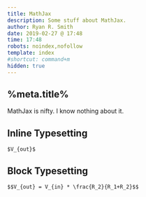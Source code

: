 ```yaml
---
title: MathJax
description: Some stuff about MathJax.
author: Ryan R. Smith
date: 2019-02-27 @ 17:48
time: 17:48
robots: noindex,nofollow
template: index
#shortcut: command+m
hidden: true
---
```


## %meta.title%
MathJax is nifty. I know nothing about it.

## Inline Typesetting

`$V_{out}$`

## Block Typesetting

`$$V_{out} = V_{in} * \frac{R_2}{R_1+R_2}$$`
